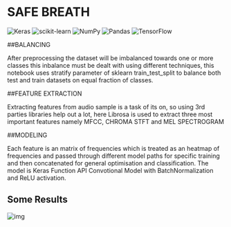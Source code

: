 # SAFE BREATH
![Keras](https://img.shields.io/badge/Keras-%23D00000.svg?style=for-the-badge&logo=Keras&logoColor=white) ![scikit-learn](https://img.shields.io/badge/scikit--learn-%23F7931E.svg?style=for-the-badge&logo=scikit-learn&logoColor=white) ![NumPy](https://img.shields.io/badge/numpy-%23013243.svg?style=for-the-badge&logo=numpy&logoColor=white) ![Pandas](https://img.shields.io/badge/pandas-%23150458.svg?style=for-the-badge&logo=pandas&logoColor=white) ![TensorFlow](https://img.shields.io/badge/TensorFlow-%23FF6F00.svg?style=for-the-badge&logo=TensorFlow&logoColor=white)

##BALANCING

After preprocessing the dataset will be imbalanced towards one or more classes this inbalance must be dealt with using different techniques, this notebook uses stratify parameter of sklearn train_test_split to balance both test and train datasets on equal fraction of classes.

##FEATURE EXTRACTION

Extracting features from audio sample is a task of its on, so using 3rd parties libraries help out a lot, here Librosa is used to extract three most important features namely MFCC, CHROMA STFT and MEL SPECTROGRAM

##MODELING

Each feature is an matrix of frequencies which is treated as an heatmap of frequencies and passed through different model paths for specific training and then concatenated for general optimisation and classification. The model is Keras Function API Convotional Model with BatchNormalization and ReLU activation.

## Some Results
![img](https://imgpile.com/images/NSBp7W.png)
<br>
<br>
